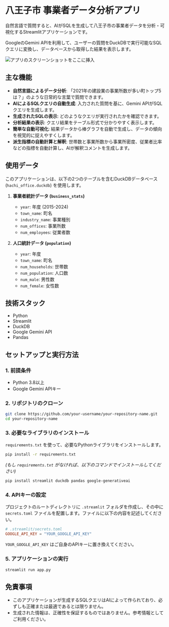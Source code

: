 # 八王子市 事業者データ分析アプリ

自然言語で質問すると、AIがSQLを生成して八王子市の事業者データを分析・可視化するStreamlitアプリケーションです。

GoogleのGemini APIを利用して、ユーザーの質問をDuckDBで実行可能なSQLクエリに変換し、データベースから取得した結果を表示します。

![アプリのスクリーンショットをここに挿入](https://via.placeholder.com/800x400.png?text=Application+Screenshot)

## 主な機能

- **自然言語によるデータ分析**: 「2021年の建設業の事業所数が多い町トップ5は？」のような日常的な言葉で質問できます。
- **AIによるSQLクエリの自動生成**: 入力された質問を基に、Gemini APIがSQLクエリを生成します。
- **生成されたSQLの表示**: どのようなクエリが実行されたかを確認できます。
- **分析結果の表示**: クエリ結果をテーブル形式で分かりやすく表示します。
- **簡単な自動可視化**: 結果データから棒グラフを自動で生成し、データの傾向を視覚的に捉えやすくします。
- **派生指標の自動計算と解釈**: 世帯数と事業所数から事業所密度、従業者比率などの指標を自動計算し、AIが解釈コメントを生成します。

## 使用データ

このアプリケーションは、以下の2つのテーブルを含むDuckDBデータベース (`hachi_office.duckdb`) を使用します。

1.  **事業者統計データ (`business_stats`)**
    - `year`: 年度 (2015-2024)
    - `town_name`: 町名
    - `industry_name`: 事業種別
    - `num_offices`: 事業所数
    - `num_employees`: 従業者数

2.  **人口統計データ (`population`)**
    - `year`: 年度
    - `town_name`: 町名
    - `num_households`: 世帯数
    - `num_population`: 人口数
    - `num_male`: 男性数
    - `num_female`: 女性数

## 技術スタック

- Python
- Streamlit
- DuckDB
- Google Gemini API
- Pandas

## セットアップと実行方法

### 1. 前提条件
- Python 3.8以上
- Google Gemini APIキー

### 2. リポジトリのクローン

```bash
git clone https://github.com/your-username/your-repository-name.git
cd your-repository-name
```

### 3. 必要なライブラリのインストール

`requirements.txt` を使って、必要なPythonライブラリをインストールします。

```bash
pip install -r requirements.txt
```

*(もし `requirements.txt` がなければ、以下のコマンドでインストールしてください)*
```bash
pip install streamlit duckdb pandas google-generativeai
```

### 4. APIキーの設定

プロジェクトのルートディレクトリに `.streamlit` フォルダを作成し、その中に `secrets.toml` ファイルを配置します。ファイルに以下の内容を記述してください。

```toml
# .streamlit/secrets.toml
GOOGLE_API_KEY = "YOUR_GOOGLE_API_KEY"
```
`YOUR_GOOGLE_API_KEY` はご自身のAPIキーに置き換えてください。

### 5. アプリケーションの実行

```bash
streamlit run app.py
```

## 免責事項

- このアプリケーションが生成するSQLクエリはAIによって作られており、必ずしも正確または最適であるとは限りません。
- 生成された情報は、正確性を保証するものではありません。参考情報としてご利用ください。
